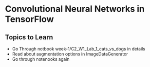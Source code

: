 # Convolutional Neural Networks in TensorFlow


## Topics to Learn

- Go Through notbook week-1/C2_W1_Lab_1_cats_vs_dogs in details
- Read about augmentation options in ImageDataGenerator
- Go through notenooks again